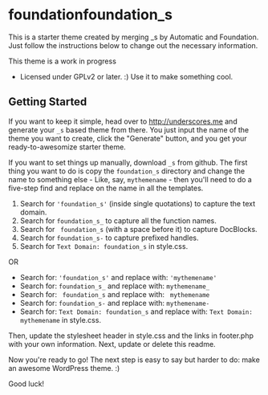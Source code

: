 foundationfoundation_s
===

This is a starter theme created by merging _s by Automatic and Foundation. Just follow the instructions below to change out the necessary information.

This theme is a work in progress 

* Licensed under GPLv2 or later. :) Use it to make something cool.

Getting Started
---------------

If you want to keep it simple, head over to http://underscores.me and generate your `_s` based theme from there. You just input the name of the theme you want to create, click the "Generate" button, and you get your ready-to-awesomize starter theme.

If you want to set things up manually, download `_s` from github. The first thing you want to do is copy the `foundation_s` directory and change the name to something else - Like, say, `mythemename` - then you'll need to do a five-step find and replace on the name in all the templates.

1. Search for `'foundation_s'` (inside single quotations) to capture the text domain.
2. Search for `foundation_s_` to capture all the function names.
3. Search for <code>&nbsp;foundation_s</code> (with a space before it) to capture DocBlocks.
4. Search for `foundation_s-` to capture prefixed handles.
5. Search for `Text Domain: foundation_s` in style.css.

OR

* Search for: `'foundation_s'` and replace with: `'mythemename'`
* Search for: `foundation_s_` and replace with: `mythemename_`
* Search for: <code>&nbsp;foundation_s</code> and replace with: <code>&nbsp;mythemename</code>
* Search for: `foundation_s-` and replace with: `mythemename-`
* Search for: `Text Domain: foundation_s` and replace with: `Text Domain: mythemename` in style.css.

Then, update the stylesheet header in style.css and the links in footer.php with your own information. Next, update or delete this readme.

Now you're ready to go! The next step is easy to say but harder to do: make an awesome WordPress theme. :)

Good luck!
